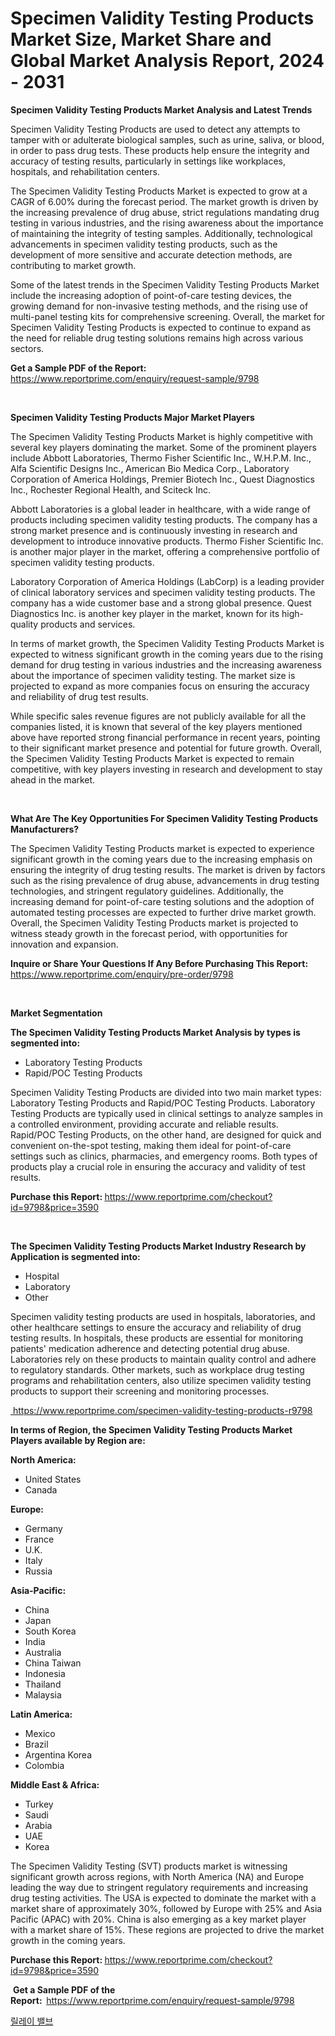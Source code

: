 <p><h1>Specimen Validity Testing Products Market Size, Market Share and Global Market Analysis Report, 2024 - 2031</h1></p><p><strong>Specimen Validity Testing Products Market Analysis and Latest Trends</strong></p>
<p><p>Specimen Validity Testing Products are used to detect any attempts to tamper with or adulterate biological samples, such as urine, saliva, or blood, in order to pass drug tests. These products help ensure the integrity and accuracy of testing results, particularly in settings like workplaces, hospitals, and rehabilitation centers.</p><p>The Specimen Validity Testing Products Market is expected to grow at a CAGR of 6.00% during the forecast period. The market growth is driven by the increasing prevalence of drug abuse, strict regulations mandating drug testing in various industries, and the rising awareness about the importance of maintaining the integrity of testing samples. Additionally, technological advancements in specimen validity testing products, such as the development of more sensitive and accurate detection methods, are contributing to market growth.</p><p>Some of the latest trends in the Specimen Validity Testing Products Market include the increasing adoption of point-of-care testing devices, the growing demand for non-invasive testing methods, and the rising use of multi-panel testing kits for comprehensive screening. Overall, the market for Specimen Validity Testing Products is expected to continue to expand as the need for reliable drug testing solutions remains high across various sectors.</p></p>
<p><strong>Get a Sample PDF of the Report:&nbsp;</strong> <a href="https://www.reportprime.com/enquiry/request-sample/9798">https://www.reportprime.com/enquiry/request-sample/9798</a></p>
<p>&nbsp;</p>
<p><strong>Specimen Validity Testing Products Major Market Players</strong></p>
<p><p>The Specimen Validity Testing Products Market is highly competitive with several key players dominating the market. Some of the prominent players include Abbott Laboratories, Thermo Fisher Scientific Inc., W.H.P.M. Inc., Alfa Scientific Designs Inc., American Bio Medica Corp., Laboratory Corporation of America Holdings, Premier Biotech Inc., Quest Diagnostics Inc., Rochester Regional Health, and Sciteck Inc.</p><p>Abbott Laboratories is a global leader in healthcare, with a wide range of products including specimen validity testing products. The company has a strong market presence and is continuously investing in research and development to introduce innovative products. Thermo Fisher Scientific Inc. is another major player in the market, offering a comprehensive portfolio of specimen validity testing products.</p><p>Laboratory Corporation of America Holdings (LabCorp) is a leading provider of clinical laboratory services and specimen validity testing products. The company has a wide customer base and a strong global presence. Quest Diagnostics Inc. is another key player in the market, known for its high-quality products and services.</p><p>In terms of market growth, the Specimen Validity Testing Products Market is expected to witness significant growth in the coming years due to the rising demand for drug testing in various industries and the increasing awareness about the importance of specimen validity testing. The market size is projected to expand as more companies focus on ensuring the accuracy and reliability of drug test results.</p><p>While specific sales revenue figures are not publicly available for all the companies listed, it is known that several of the key players mentioned above have reported strong financial performance in recent years, pointing to their significant market presence and potential for future growth. Overall, the Specimen Validity Testing Products Market is expected to remain competitive, with key players investing in research and development to stay ahead in the market.</p></p>
<p>&nbsp;</p>
<p><strong>What Are The Key Opportunities For Specimen Validity Testing Products Manufacturers?</strong></p>
<p><p>The Specimen Validity Testing Products market is expected to experience significant growth in the coming years due to the increasing emphasis on ensuring the integrity of drug testing results. The market is driven by factors such as the rising prevalence of drug abuse, advancements in drug testing technologies, and stringent regulatory guidelines. Additionally, the increasing demand for point-of-care testing solutions and the adoption of automated testing processes are expected to further drive market growth. Overall, the Specimen Validity Testing Products market is projected to witness steady growth in the forecast period, with opportunities for innovation and expansion.</p></p>
<p><strong>Inquire or Share Your Questions If Any Before Purchasing This Report:</strong> <a href="https://www.reportprime.com/enquiry/pre-order/9798">https://www.reportprime.com/enquiry/pre-order/9798</a></p>
<p>&nbsp;</p>
<p><strong>Market Segmentation</strong></p>
<p><strong>The Specimen Validity Testing Products Market Analysis by types is segmented into:</strong></p>
<p><ul><li>Laboratory Testing Products</li><li>Rapid/POC Testing Products</li></ul></p>
<p><p>Specimen Validity Testing Products are divided into two main market types: Laboratory Testing Products and Rapid/POC Testing Products. Laboratory Testing Products are typically used in clinical settings to analyze samples in a controlled environment, providing accurate and reliable results. Rapid/POC Testing Products, on the other hand, are designed for quick and convenient on-the-spot testing, making them ideal for point-of-care settings such as clinics, pharmacies, and emergency rooms. Both types of products play a crucial role in ensuring the accuracy and validity of test results.</p></p>
<p><strong>Purchase this Report:&nbsp;</strong><a href="https://www.reportprime.com/checkout?id=9798&price=3590">https://www.reportprime.com/checkout?id=9798&price=3590</a></p>
<p>&nbsp;</p>
<p><strong>The Specimen Validity Testing Products Market Industry Research by Application is segmented into:</strong></p>
<p><ul><li>Hospital</li><li>Laboratory</li><li>Other</li></ul></p>
<p><p>Specimen validity testing products are used in hospitals, laboratories, and other healthcare settings to ensure the accuracy and reliability of drug testing results. In hospitals, these products are essential for monitoring patients' medication adherence and detecting potential drug abuse. Laboratories rely on these products to maintain quality control and adhere to regulatory standards. Other markets, such as workplace drug testing programs and rehabilitation centers, also utilize specimen validity testing products to support their screening and monitoring processes.</p></p>
<p><a href="https://www.reportprime.com/specimen-validity-testing-products-r9798">&nbsp;https://www.reportprime.com/specimen-validity-testing-products-r9798</a></p>
<p><strong>In terms of Region, the Specimen Validity Testing Products Market Players available by Region are:</strong></p>
<p>
    <p> <strong> North America: </strong>
        <ul>
            <li>United States</li>
            <li>Canada</li>
        </ul>
        </p> 
    <p> <strong> Europe: </strong>
        <ul>
            <li>Germany</li>
            <li>France</li>
            <li>U.K.</li>
            <li>Italy</li>
            <li>Russia</li>
        </ul>
        </p> 
    <p> <strong> Asia-Pacific: </strong>
        <ul>
            <li>China</li>
            <li>Japan</li>
            <li>South Korea</li>
            <li>India</li>
            <li>Australia</li>
            <li>China Taiwan</li>
            <li>Indonesia</li>
            <li>Thailand</li>
            <li>Malaysia</li>
        </ul>
        </p> 
    <p> <strong> Latin America: </strong>
        <ul>
            <li>Mexico</li>
            <li>Brazil</li>
            <li>Argentina Korea</li>
            <li>Colombia</li>
        </ul>
        </p> 
    <p> <strong> Middle East & Africa: </strong>
        <ul>
            <li>Turkey</li>
            <li>Saudi</li>
            <li>Arabia</li>
            <li>UAE</li>
            <li>Korea</li>
        </ul>
    </p>
    </p>
<p><p>The Specimen Validity Testing (SVT) products market is witnessing significant growth across regions, with North America (NA) and Europe leading the way due to stringent regulatory requirements and increasing drug testing activities. The USA is expected to dominate the market with a market share of approximately 30%, followed by Europe with 25% and Asia Pacific (APAC) with 20%. China is also emerging as a key market player with a market share of 15%. These regions are projected to drive the market growth in the coming years.</p></p>
<p><strong>Purchase this Report: </strong><a href="https://www.reportprime.com/checkout?id=9798&price=3590">https://www.reportprime.com/checkout?id=9798&price=3590</a></p>
<p>&nbsp;<strong>Get a Sample PDF of the Report:&nbsp;&nbsp;</strong><a href="https://www.reportprime.com/enquiry/request-sample/9798">https://www.reportprime.com/enquiry/request-sample/9798</a></p>
<p><strong></strong></p>
<p><p><a href="https://github.com/sougarounis/Market-Research-Report-List-3/blob/main/393218721533.md">릴레이 밸브</a></p></p>